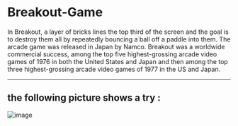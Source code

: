 # Breakout-Game

 In Breakout, a layer of bricks lines the top third of the screen and the goal is to destroy them all by repeatedly bouncing a ball 
 off a paddle into them. The arcade game was released in Japan by Namco. 
 Breakout was a worldwide commercial success, among the top five highest-grossing arcade video games of 1976 in both the United States and 
 Japan and then among the top three highest-grossing arcade video games of 1977 in the US and Japan. 
 
 ----
## the following picture shows a try :
 
 ![image](https://user-images.githubusercontent.com/94196574/173839543-1623ac08-873f-4cfc-909c-5642ec997cb6.png)

 
